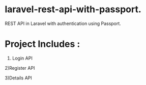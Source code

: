 # laravel-rest-api-with-passport.

REST API in Laravel with authentication using Passport.

# Project Includes : 
1) Login API

2)Register API

3)Details API


